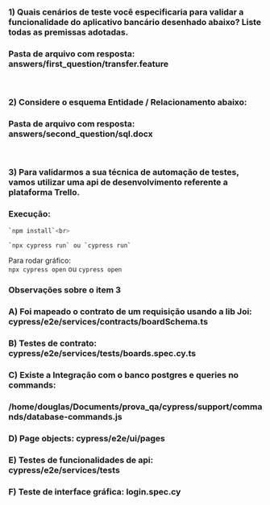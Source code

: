 ### 1) Quais cenários de teste você especificaria para validar a funcionalidade do aplicativo bancário desenhado abaixo? Liste todas as premissas adotadas.
### Pasta de arquivo com resposta: answers/first_question/transfer.feature
<br>

### 2) Considere o esquema Entidade / Relacionamento abaixo:
### Pasta de arquivo com resposta: answers/second_question/sql.docx
<br>


### 3) Para validarmos a sua técnica de automação de testes, vamos utilizar uma api de desenvolvimento referente a plataforma Trello.

### Execução:
```bash
`npm install`<br>
```

```bash
`npx cypress run` ou `cypress run`
```

Para rodar gráfico:<br>
`npx cypress open` ou `cypress open`

### Observações sobre o item 3
### A) Foi mapeado o contrato de um requisição usando a lib Joi: cypress/e2e/services/contracts/boardSchema.ts
### B) Testes de contrato: cypress/e2e/services/tests/boards.spec.cy.ts
### C) Existe a Integração com o banco postgres e queries no commands: 
###     /home/douglas/Documents/prova_qa/cypress/support/commands/database-commands.js
### D) Page objects: cypress/e2e/ui/pages
### E) Testes de funcionalidades de api: cypress/e2e/services/tests
### F) Teste de interface gráfica: login.spec.cy
